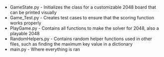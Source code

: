- GameState.py - Initializes the class for a customizable 2048 board that can be printed visually
- Game_Test.py - Creates test cases to ensure that the scoring function works properly
- PlayGame.py - Contains all functions to make the solver for 2048, also a playable 2048
- RandomHelpers.py - Contains random helper functions used in other files, such as finding the maximum key value in a dictionary
- main.py - Where everything is ran
